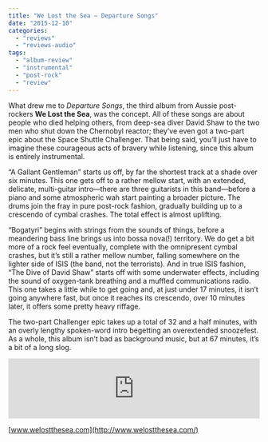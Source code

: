 ```yaml
---
title: "We Lost the Sea – Departure Songs"
date: "2015-12-10"
categories: 
  - "reviews"
  - "reviews-audio"
tags: 
  - "album-review"
  - "instrumental"
  - "post-rock"
  - "review"
---
```


What drew me to _Departure Songs_, the third album from Aussie post-rockers **We Lost the Sea**, was the concept. All of these songs are about people who died helping others, from deep-sea diver David Shaw to the two men who shut down the Chernobyl reactor; they’ve even got a two-part epic about the Space Shuttle Challenger. That being said, you’ll just have to imagine these courageous acts of bravery while listening, since this album is entirely instrumental.

“A Gallant Gentleman” starts us off, by far the shortest track at a shade over six minutes. This one gets off to a rather mellow start, with an extended, delicate, multi-guitar intro—there are three guitarists in this band—before a piano and some atmospheric wah start painting a broader picture. The drums join the fray in pure post-rock fashion, gradually building up to a crescendo of cymbal crashes. The total effect is almost uplifting.

“Bogatyri” begins with strings from the sounds of things, before a meandering bass line brings us into bossa nova(!) territory. We do get a bit more of a rock feel eventually, complete with the omnipresent cymbal crashes, but it’s still a rather mellow number, falling somewhere on the lighter side of ISIS (the band, not the terrorists). And in true ISIS fashion, “The Dive of David Shaw” starts off with some underwater effects, including the sound of oxygen-tank breathing and a muffled communications radio. This one takes a little while to get going and, at just under 17 minutes, it isn’t going anywhere fast, but once it reaches its crescendo, over 10 minutes later, it offers some pretty heavy riffage.

The two-part Challenger epic takes up a total of 32 and a half minutes, with an overly lengthy spoken-word intro begetting an overextended snoozefest. As a whole, this album isn’t bad as background music, but at 67 minutes, it’s a bit of a long slog.

<iframe style="border: 0; width: 100%; height: 120px;" src="https://bandcamp.com/EmbeddedPlayer/album=3408776844/size=large/bgcol=ffffff/linkcol=0687f5/tracklist=false/artwork=small/transparent=true/" width="300" height="150" seamless=""><a href="http://welostthesea.bandcamp.com/album/departure-songs">Departure Songs by We Lost The Sea</a></iframe>

[www.welostthesea.com](http://www.welostthesea.com/)
